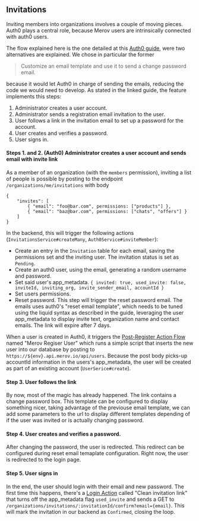 ## Invitations

Inviting members into organizations involves a couple of moving pieces. Auth0 plays a central role, because Merov users are intrinsically connected with auth0 users.

The flow explained here is the one detailed at this [Auth0 guide](https://auth0.com/docs/customize/email/send-email-invitations-for-application-signup#generate-invitations), were two alternatives are explained. We chose in particular the former

> Customize an email template and use it to send a change password email.

because it would let Auth0 in charge of sending the emails, reducing the code we would need to develop. As stated in the linked guide, the feature implements this steps:

1.  Administrator creates a user account.
2.  Administrator sends a registration email invitation to the user.
3.  User follows a link in the invitation email to set up a password for the account.
4.  User creates and verifies a password.
5.  User signs in.

#### Steps 1. and 2.  (Auth0) Administrator creates a user account and sends email with invite link
As a member of an organization (with the `members` permission), inviting a list of people is possible by posting to the endpoint `/organizations/me/invitations` with body
```
{
    "invites": [
        { "email": "foo@bar.com", permissions: ["products"] },
        { "email": "baz@bar.com", permissions: ["chats", "offers"] }
    ]
}
```

In the backend, this will trigger the following actions (`InvitationsService#createMany`, `Auth0Service#inviteMember`):

- Create an entry in the `Invitation` table for each email, saving the permissions set and the inviting user. The invitation status is set as `Pending`.
- Create an auth0 user, using the email, generating a random username and password.
- Set said user's app_metadata. `{ invited: true, used_invite: false, inviteId, inviting_org, invite_sender_email, accountId }`
- Set users permissions.
- Reset password. This step will trigger the reset password email. The emails uses auth0's "reset email template", which needs to be tuned using the liquid syntax as described in the guide, leveraging the user app_metadata to display invite text, organization name and contact emails. The link will expire after 7 days.

When a user is created in Auth0, it triggers the [Post-Register Action Flow](https://auth0.com/docs/customize/actions/flows-and-triggers/post-user-registration-flow) named "Merov Regiser User" which runs a simple script that inserts the new user into our database by posting to `https://${env}.api.merov.io/api/users`. Because the post body picks-up accountId information in the users's app_metadata, the user will be created as part of an existing account (`UserSerice#create`).


#### Step 3. User follows the link

By now, most of the magic has already happened. The link contains a change password box. This template can be configured to display something nicer, taking advantage of the previouse email template, we can add some parameters to the url to display different templates depending of if the user was invited or is actually changing password.

#### Step 4.  User creates and verifies a password.

After changing the password, the user is redirected. This redirect can be configured during reset email temaplate configuration. Right now, the user is redirected to the login page.

#### Step 5. User signs in

In the end, the user should login with their email and new password. The first time this happens, there's a [Login Action]() called "Clean invitation link" that turns off the app_metadata flag `used_invite` and sends a GET to `/organizations/invitations/:invitationId/confirm?email={email}`. This will mark the invitation in our backend as `Confirmed`, closing the loop.

